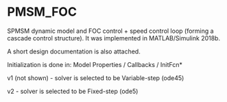 # PMSM_FOC
SPMSM dynamic model and FOC control + speed control loop (forming a cascade control structure). It was implemented in MATLAB/Simulink 2018b.

A short design documentation is also attached.

Initialization is done in: Model Properties / Callbacks / InitFcn* 

v1 (not shown) - solver is selected to be Variable-step (ode45)

v2 - solver is selected to be Fixed-step (ode5)
